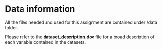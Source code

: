 # Data information
All the files needed and used for this assignment are contained
under /data folder.

Please refer to the <b>dataset_description.doc</b> file for a broad description
of each variable contained in the datasets.
